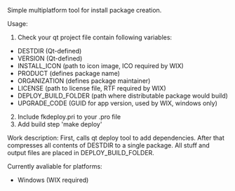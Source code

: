 Simple multiplatform tool for install package creation.

Usage:

1. Check your qt project file contain following variables:
  * DESTDIR (Qt-defined)
  * VERSION (Qt-defined)
  * INSTALL_ICON (path to icon image, ICO required by WIX)
  * PRODUCT (defines package name)
  * ORGANIZATION (defines package maintainer)
  * LICENSE (path to license file, RTF required by WIX)
  * DEPLOY_BUILD_FOLDER (path where distributable package would build)
  * UPGRADE_CODE (GUID for app version, used by WIX, windows only)
2. Include fkdeploy.pri to your .pro file
3. Add build step 'make deploy'

Work description:
First, calls qt deploy tool to add dependencies.
After that compresses all contents of DESTDIR to a single package.
All stuff and output files are placed in DEPLOY_BUILD_FOLDER.

Currently avaliable for platforms:
  - Windows (WIX required)
